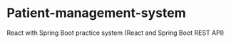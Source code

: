 # Patient-management-system
React with Spring Boot practice system (React and Spring Boot REST API) 
